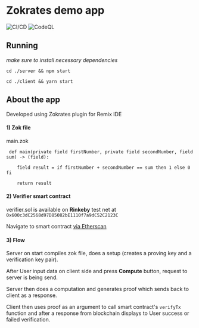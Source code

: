 # Zokrates demo app

![CI/CD](https://github.com/andrejrakic/zokrates-demo/workflows/CI/CD/badge.svg?branch=master)
![CodeQL](https://github.com/andrejrakic/zokrates-demo/workflows/CodeQL/badge.svg?branch=master)

## Running

_make sure to install necessary dependencies_ 


``` cd ./server && npm start ```


``` cd ./client && yarn start ```

## About the app

Developed using Zokrates plugin for Remix IDE

#### 1) Zok file

main.zok

     def main(private field firstNumber, private field secondNumber, field sum) -> (field):

        field result = if firstNumber + secondNumber == sum then 1 else 0 fi

        return result


#### 2) Verifier smart contract

verifier.sol is available on **Rinkeby** test net at ``` 0x600c3dC2568d97D85082bE1110f7a9dC52C2123C ```

Navigate to smart contract [via Etherscan](https://rinkeby.etherscan.io/address/0x600c3dc2568d97d85082be1110f7a9dc52c2123c#code)

#### 3) Flow

Server on start compiles zok file, does a setup (creates a proving key and a verification key pair).

After User input data on client side and press **Compute** button, request to server is being send. 

Server then does a computation and generates proof which sends back to client as a response. 

Client then uses proof as an argument to call smart contract's ```verifyTx``` function and after a response from blockchain displays to User success or failed verification.

